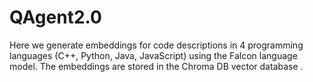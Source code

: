 # QAgent2.0

Here we generate embeddings for code descriptions in 4 programming languages (C++, Python, Java, JavaScript) using the Falcon language model. The embeddings are stored in the Chroma DB vector database .
